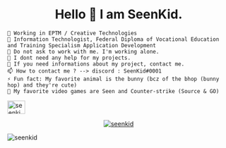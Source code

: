 

<h1 align="center">Hello 👋 I am SeenKid.</h1>

    🔭 Working in EPTM / Creative Technologies
    🌱 Information Technologist, Federal Diploma of Vocational Education and Training Specialism Application Development
    👯 Do not ask to work with me. I'm working alone.
    🤔 I dont need any help for my projects.
    💬 If you need informations about my project, contact me.
    📫 How to contact me ? --> discord : SeenKid#0001
    ⚡ Fun fact: My favorite animal is the bunny (bcz of the bhop (bunny hop) and they're cute)
    👾 My favorite video games are Seen and Counter-strike (Source & GO)
    

<a href="https://twitter.com/seenkidbhop" target="blank"><img align="center" src="https://raw.githubusercontent.com/rahuldkjain/github-profile-readme-generator/master/src/images/icons/Social/twitter.svg" alt="seenkidbhop" height="30" width="40" /></a>
    
<p align="center"> <a href="https://github.com/ryo-ma/github-profile-trophy"><img src="https://github-profile-trophy.vercel.app/?username=seenkid" alt="seenkid" /></a> </p>


<p><img align="center" src="https://github-readme-stats.vercel.app/api/top-langs?username=seenkid&show_icons=true&locale=en&layout=compact" alt="seenkid" /></p>
